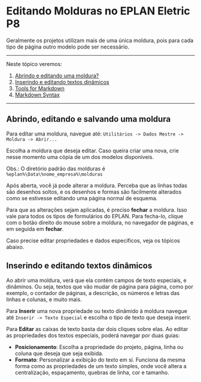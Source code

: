 # Editando Molduras no EPLAN Eletric P8

Geralmente os projetos utilizam mais de uma única moldura, pois para cada tipo de página outro modelo pode ser necessário.

*******
Neste tópico veremos:
 1. [Abrindo e editando uma moldura?](#editarmoldura)
 2. [Inserindo e editando textos dinâmicos](#textosdinamicos)
 3. [Tools for Markdown](#tools)
 4. [Markdown Syntax](#syntax)

*******

<div id='editarmoldura'/>  

## Abrindo, editando e salvando uma moldura

Para editar uma moldura, navegue até: `Utilitários -> Dados Mestre -> Moldura -> Abrir...`

Escolha a moldura que deseja editar. Caso queira criar uma nova, crie nesse momento uma cópia de um dos modelos disponíveis.

Obs.: O diretório padrão das molduras é `%eplan%\Data\%nome_empresa%\molduras`

Após aberta, você já pode alterar a moldura. Perceba que as linhas todas são desenhos soltos, e os desenhos e formas são facilmente alterados como se estivesse editando uma página normal de esquema.

Para que as alterações sejam aplicadas, é preciso **fechar** a moldura. Isso vale para todos os tipos de formulários do EPLAN. Para fecha-lo, clique com o botão direito do mouse sobre a moldura, no navegador de páginas, e em seguida em **fechar**.

Caso precise editar propriedades e dados específicos, veja os tópicos abaixo.


<div id='textosdinamicos'/> 

## Inserindo e editando textos dinâmicos

Ao abrir uma moldura, verá que ela contém campos de texto especiais, e dinâminos. Ou seja, textos que vão mudar de página para página, como por exemplo, o contador de páginas, a descrição, os números e letras das linhas e colunas, e muito mais.

Para **Inserir** uma nova propriedade ou texto dinâmido à moldura navegue até `Inserir -> Texto Especial` e escolha o tipo de texto que deseja inserir.

Para **Editar** as caixas de texto basta dar dois cliques sobre elas. Ao editar as propriedades dos textos especiais, poderá navegar por duas guias:
 - **Posicionamento**: Escolha a propriedade do projeto, página, linha ou coluna que deseja que seja exibida.
 - **Formato**: Personalizar a exibição do texto em sí. Funciona da mesma forma como as propriedades de um texto simples, onde você altera a centralização, espaçamento, quebras de linha, cor e tamanho.

## 


